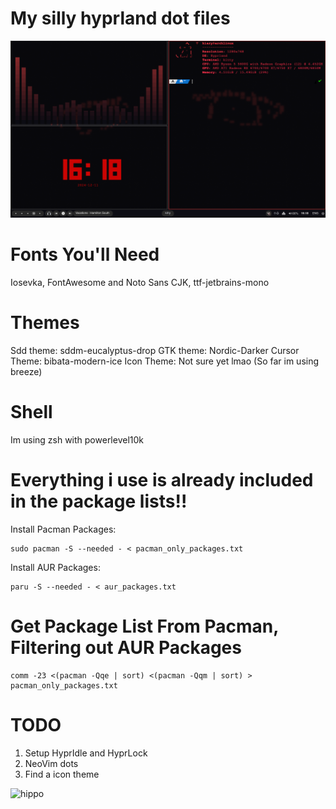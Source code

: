 # My silly hyprland dot files
![hippo](https://github.com/Kiaryy/DotFiles/blob/main/capture.png)
# Fonts You'll Need
Iosevka, FontAwesome and Noto Sans CJK, ttf-jetbrains-mono
# Themes
Sdd theme: sddm-eucalyptus-drop 
GTK theme: Nordic-Darker 
Cursor Theme: bibata-modern-ice 
Icon Theme: Not sure yet lmao (So far im using breeze)
# Shell
Im using zsh with powerlevel10k
# Everything i use is already included in the package lists!!
Install Pacman Packages:
```
sudo pacman -S --needed - < pacman_only_packages.txt
```
Install AUR Packages:
```
paru -S --needed - < aur_packages.txt
```
# Get Package List From Pacman, Filtering out AUR Packages
```
comm -23 <(pacman -Qqe | sort) <(pacman -Qqm | sort) > pacman_only_packages.txt
```

# TODO
1. Setup HyprIdle and HyprLock
2. NeoVim dots
3. Find a icon theme

![hippo](https://media.tenor.com/qJRMLPlR3_8AAAAi/maxwell-cat.gif)
